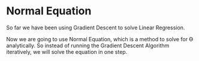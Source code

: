 # Normal Equation

So far we have been using Gradient Descent to solve Linear Regression. 

Now we are going to use Normal Equation, which is a method to solve for Ө analytically. So instead of running the Gradient Descent 
Algorithm iteratively, we will solve the equation in one step.


